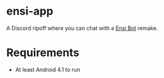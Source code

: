 # ensi-app

A Discord ripoff where you can chat with a <a href="https://aliernfrog.glitch.me/ensibot">Ensi Bot</a> remake.

# Requirements
- At least Android 4.1 to run
